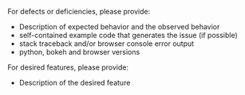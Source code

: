 For defects or deficiencies, please provide:
* Description of expected behavior and the observed behavior
* self-contained example code that generates the issue (if possible)
* stack traceback and/or browser console error output
* python, bokeh and browser versions

For desired features, please provide:
* Description of the desired feature
